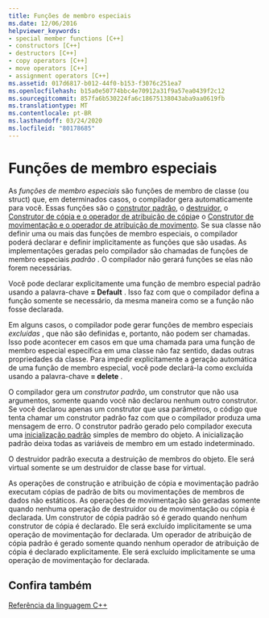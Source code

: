 ```yaml
---
title: Funções de membro especiais
ms.date: 12/06/2016
helpviewer_keywords:
- special member functions [C++]
- constructors [C++]
- destructors [C++]
- copy operators [C++]
- move operators [C++]
- assignment operators [C++]
ms.assetid: 017d6817-b012-44f0-b153-f3076c251ea7
ms.openlocfilehash: b15a0e50774bbc4e70912a31f9a57ea0439f2c12
ms.sourcegitcommit: 857fa6b530224fa6c18675138043aba9aa0619fb
ms.translationtype: MT
ms.contentlocale: pt-BR
ms.lasthandoff: 03/24/2020
ms.locfileid: "80178685"
---
```

# <a name="special-member-functions"></a>Funções de membro especiais

As *funções de membro especiais* são funções de membro de classe (ou struct) que, em determinados casos, o compilador gera automaticamente para você. Essas funções são o [construtor padrão](constructors-cpp.md#default_constructors), o [destruidor](destructors-cpp.md), o [Construtor de cópia e o operador de atribuição de cópia](copy-constructors-and-copy-assignment-operators-cpp.md)e o [Construtor de movimentação e o operador de atribuição de movimento](move-constructors-and-move-assignment-operators-cpp.md). Se sua classe não definir uma ou mais das funções de membro especiais, o compilador poderá declarar e definir implicitamente as funções que são usadas. As implementações geradas pelo compilador são chamadas de funções de membro especiais *padrão* . O compilador não gerará funções se elas não forem necessárias.

Você pode declarar explicitamente uma função de membro especial padrão usando a palavra-chave **= Default** . Isso faz com que o compilador defina a função somente se necessário, da mesma maneira como se a função não fosse declarada.

Em alguns casos, o compilador pode gerar funções de membro especiais *excluídas* , que não são definidas e, portanto, não podem ser chamadas. Isso pode acontecer em casos em que uma chamada para uma função de membro especial específica em uma classe não faz sentido, dadas outras propriedades da classe. Para impedir explicitamente a geração automática de uma função de membro especial, você pode declará-la como excluída usando a palavra-chave **= delete** .

O compilador gera um *construtor padrão*, um construtor que não usa argumentos, somente quando você não declarou nenhum outro construtor. Se você declarou apenas um construtor que usa parâmetros, o código que tenta chamar um construtor padrão faz com que o compilador produza uma mensagem de erro. O construtor padrão gerado pelo compilador executa uma [inicialização padrão](initializers.md#default_initialization) simples de membro do objeto. A inicialização padrão deixa todas as variáveis de membro em um estado indeterminado.

O destruidor padrão executa a destruição de membros do objeto. Ele será virtual somente se um destruidor de classe base for virtual.

As operações de construção e atribuição de cópia e movimentação padrão executam cópias de padrão de bits ou movimentações de membros de dados não estáticos. As operações de movimentação são geradas somente quando nenhuma operação de destruidor ou de movimentação ou cópia é declarada. Um construtor de cópia padrão só é gerado quando nenhum construtor de cópia é declarado. Ele será excluído implicitamente se uma operação de movimentação for declarada. Um operador de atribuição de cópia padrão é gerado somente quando nenhum operador de atribuição de cópia é declarado explicitamente. Ele será excluído implicitamente se uma operação de movimentação for declarada.

## <a name="see-also"></a>Confira também

[Referência da linguagem C++](cpp-language-reference.md)
